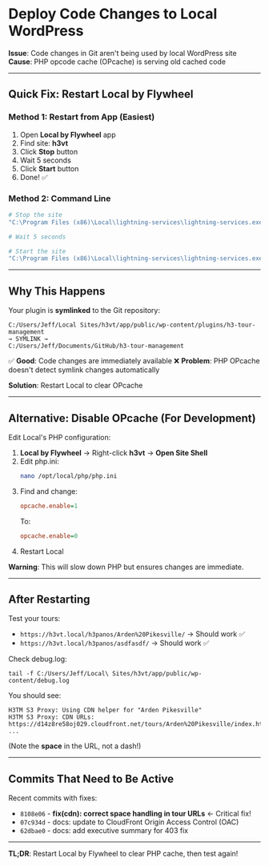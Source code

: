 # Deploy Code Changes to Local WordPress

**Issue**: Code changes in Git aren't being used by local WordPress site
**Cause**: PHP opcode cache (OPcache) is serving old cached code

---

## Quick Fix: Restart Local by Flywheel

### Method 1: Restart from App (Easiest)

1. Open **Local by Flywheel** app
2. Find site: **h3vt**
3. Click **Stop** button
4. Wait 5 seconds
5. Click **Start** button
6. Done! ✅

### Method 2: Command Line

```bash
# Stop the site
"C:\Program Files (x86)\Local\lightning-services\lightning-services.exe" stop h3vt

# Wait 5 seconds

# Start the site
"C:\Program Files (x86)\Local\lightning-services\lightning-services.exe" start h3vt
```

---

## Why This Happens

Your plugin is **symlinked** to the Git repository:
```
C:/Users/Jeff/Local Sites/h3vt/app/public/wp-content/plugins/h3-tour-management
→ SYMLINK →
C:/Users/Jeff/Documents/GitHub/h3-tour-management
```

✅ **Good**: Code changes are immediately available
❌ **Problem**: PHP OPcache doesn't detect symlink changes automatically

**Solution**: Restart Local to clear OPcache

---

## Alternative: Disable OPcache (For Development)

Edit Local's PHP configuration:

1. **Local by Flywheel** → Right-click **h3vt** → **Open Site Shell**
2. Edit php.ini:
   ```bash
   nano /opt/local/php/php.ini
   ```
3. Find and change:
   ```ini
   opcache.enable=1
   ```
   To:
   ```ini
   opcache.enable=0
   ```
4. Restart Local

**Warning**: This will slow down PHP but ensures changes are immediate.

---

## After Restarting

Test your tours:
- `https://h3vt.local/h3panos/Arden%20Pikesville/` → Should work ✅
- `https://h3vt.local/h3panos/asdfasdf/` → Should work ✅

Check debug.log:
```
tail -f C:/Users/Jeff/Local\ Sites/h3vt/app/public/wp-content/debug.log
```

You should see:
```
H3TM S3 Proxy: Using CDN helper for "Arden Pikesville"
H3TM S3 Proxy: CDN URLs: https://d14z8re58oj029.cloudfront.net/tours/Arden%20Pikesville/index.htm, ...
```

(Note the **space** in the URL, not a dash!)

---

## Commits That Need to Be Active

Recent commits with fixes:
- `8108e06` - **fix(cdn): correct space handling in tour URLs** ← Critical fix!
- `07c934d` - docs: update to CloudFront Origin Access Control (OAC)
- `62dbae0` - docs: add executive summary for 403 fix

---

**TL;DR**: Restart Local by Flywheel to clear PHP cache, then test again!
